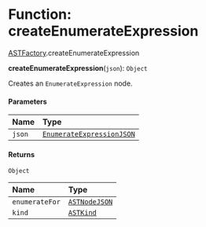 # Function: createEnumerateExpression

[ASTFactory](/auto-docs/variable-plugin/modules/ASTFactory.md).createEnumerateExpression

**createEnumerateExpression**(`json`): `Object`

Creates an `EnumerateExpression` node.

#### Parameters

| Name | Type |
| :------ | :------ |
| `json` | [`EnumerateExpressionJSON`](/auto-docs/variable-plugin/interfaces/EnumerateExpressionJSON.md) |

#### Returns

`Object`

| Name | Type |
| :------ | :------ |
| `enumerateFor` | [`ASTNodeJSON`](/auto-docs/variable-plugin/interfaces/ASTNodeJSON.md) |
| `kind` | [`ASTKind`](/auto-docs/variable-plugin/enums/ASTKind.md) |
